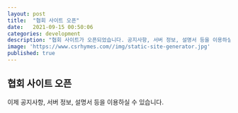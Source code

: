 ```yaml
---
layout: post
title:  "협회 사이트 오픈"
date:   2021-09-15 00:50:06
categories: development
description: "협회 사이트가 오픈되었습니다. 공지사항, 서버 정보, 설명서 등을 이용하실 수 있습니다."
image: 'https://www.csrhymes.com//img/static-site-generator.jpg'
published: true
---
```


## 협회 사이트 오픈
이제 공지사항, 서버 정보, 설명서 등을 이용하실 수 있습니다.